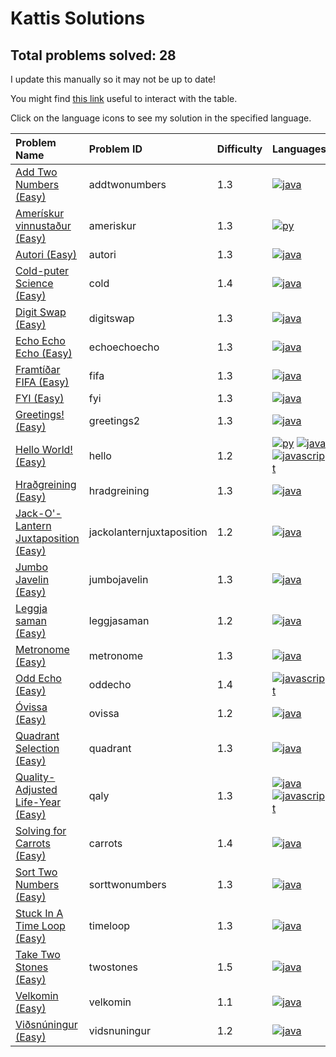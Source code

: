 # Kattis Solutions

## Total problems solved: 28

I update this manually so it may not be up to date!

You might find [this link](https://stackoverflow.com/questions/42843288/is-there-any-way-to-make-markdown-tables-sortable) useful to interact with the table.

Click on the language icons to see my solution in the specified language. 

|Problem Name|Problem ID|Difficulty|Languages|
|:---|:---|:---|:---|
|[Add Two Numbers (Easy)](https://open.kattis.com/problems/addtwonumbers)| addtwonumbers |1.3|[![java](https://github.com/abrahamcalf/programming-languages-logos/blob/master/src/java/java_24x24.png)](solutions/java/AddTwoNumbers.java) | 
|[Amerískur vinnustaður (Easy)](https://open.kattis.com/problems/ameriskur)| ameriskur |1.3|[![py](https://github.com/abrahamcalf/programming-languages-logos/blob/master/src/python/python_24x24.png)](solutions/python/Ameriskur.py) | 
|[Autori (Easy)](https://open.kattis.com/problems/autori)| autori |1.3|[![java](https://github.com/abrahamcalf/programming-languages-logos/blob/master/src/java/java_24x24.png)](solutions/java/Autori.java) | 
|[Cold-puter Science (Easy)](https://open.kattis.com/problems/cold)| cold |1.4|[![java](https://github.com/abrahamcalf/programming-languages-logos/blob/master/src/java/java_24x24.png)](solutions/java/ColdputerScience.java) |
|[Digit Swap (Easy)](https://open.kattis.com/problems/digitswap)| digitswap |1.3|[![java](https://github.com/abrahamcalf/programming-languages-logos/blob/master/src/java/java_24x24.png)](solutions/java/DigitSwap.java) | 
|[Echo Echo Echo (Easy)](https://open.kattis.com/problems/echoechoecho)| echoechoecho |1.3|[![java](https://github.com/abrahamcalf/programming-languages-logos/blob/master/src/java/java_24x24.png)](solutions/java/EchoEchoEcho.java) | 
|[Framtíðar FIFA (Easy)](https://open.kattis.com/problems/fifa)| fifa |1.3|[![java](https://github.com/abrahamcalf/programming-languages-logos/blob/master/src/java/java_24x24.png)](solutions/java/Fifa.java) | 
|[FYI (Easy)](https://open.kattis.com/problems/fyi)| fyi |1.3|[![java](https://github.com/abrahamcalf/programming-languages-logos/blob/master/src/java/java_24x24.png)](solutions/java/FYI.java) | 
|[Greetings! (Easy)](https://open.kattis.com/problems/greetings2)| greetings2 |1.3|[![java](https://github.com/abrahamcalf/programming-languages-logos/blob/master/src/java/java_24x24.png)](solutions/java/Greetings.java) | 
|[Hello World! (Easy)](https://open.kattis.com/problems/hello)| hello |1.2|[![py](https://github.com/abrahamcalf/programming-languages-logos/blob/master/src/python/python_24x24.png)](solutions/python/hello.py) [![java](https://github.com/abrahamcalf/programming-languages-logos/blob/master/src/java/java_24x24.png)](solutions/java/Hello.java) [![javascript](https://github.com/abrahamcalf/programming-languages-logos/blob/master/src/javascript/javascript_24x24.png)](solutions/javascript/hello.js) |
|[Hraðgreining (Easy)](https://open.kattis.com/problems/hradgreining)| hradgreining |1.3|[![java](https://github.com/abrahamcalf/programming-languages-logos/blob/master/src/java/java_24x24.png)](solutions/java/Hraogriening.java) | 
|[Jack-O'-Lantern Juxtaposition (Easy)](https://open.kattis.com/problems/jackolanternjuxtaposition)| jackolanternjuxtaposition |1.2|[![java](https://github.com/abrahamcalf/programming-languages-logos/blob/master/src/java/java_24x24.png)](solutions/java/Jack.java) |
|[Jumbo Javelin (Easy)](https://open.kattis.com/problems/jumbojavelin)| jumbojavelin |1.3|[![java](https://github.com/abrahamcalf/programming-languages-logos/blob/master/src/java/java_24x24.png)](solutions/java/JumboJavelin.java) | 
|[Leggja saman (Easy)](https://open.kattis.com/problems/leggjasaman)| leggjasaman |1.2|[![java](https://github.com/abrahamcalf/programming-languages-logos/blob/master/src/java/java_24x24.png)](solutions/java/LeggjaSaman.java) | 
|[Metronome (Easy)](https://open.kattis.com/problems/metronome)| metronome |1.3|[![java](https://github.com/abrahamcalf/programming-languages-logos/blob/master/src/java/java_24x24.png)](solutions/java/Metronome.java) | 
|[Odd Echo (Easy)](https://open.kattis.com/problems/oddecho)| oddecho |1.4|[![javascript](https://github.com/abrahamcalf/programming-languages-logos/blob/master/src/javascript/javascript_24x24.png)](solutions/javascript/oddecho.js) | 
|[Óvissa (Easy)](https://open.kattis.com/problems/ovissa)| ovissa |1.2|[![java](https://github.com/abrahamcalf/programming-languages-logos/blob/master/src/java/java_24x24.png)](solutions/java/Ovissa.java) | 
|[Quadrant Selection (Easy)](https://open.kattis.com/problems/quadrant)| quadrant |1.3|[![java](https://github.com/abrahamcalf/programming-languages-logos/blob/master/src/java/java_24x24.png)](solutions/java/QuadrantSelection.java) | 
|[Quality-Adjusted Life-Year (Easy)](https://open.kattis.com/problems/qaly)| qaly |1.3|[![java](https://github.com/abrahamcalf/programming-languages-logos/blob/master/src/java/java_24x24.png)](solutions/java/QALY.java) [![javascript](https://github.com/abrahamcalf/programming-languages-logos/blob/master/src/javascript/javascript_24x24.png)](solutions/javascript/qaly.js) | 
|[Solving for Carrots (Easy)](https://open.kattis.com/problems/carrots)| carrots |1.4|[![java](https://github.com/abrahamcalf/programming-languages-logos/blob/master/src/java/java_24x24.png)](solutions/java/SolvingForCarrots.java) | 
|[Sort Two Numbers (Easy)](https://open.kattis.com/problems/sorttwonumbers)| sorttwonumbers |1.3|[![java](https://github.com/abrahamcalf/programming-languages-logos/blob/master/src/java/java_24x24.png)](solutions/java/SortTwoNumbers.java) | 
|[Stuck In A Time Loop (Easy)](https://open.kattis.com/problems/timeloop)| timeloop |1.3|[![java](https://github.com/abrahamcalf/programming-languages-logos/blob/master/src/java/java_24x24.png)](solutions/java/TimeLoop.java) | 
|[Take Two Stones (Easy)](https://open.kattis.com/problems/twostones)| twostones |1.5|[![java](https://github.com/abrahamcalf/programming-languages-logos/blob/master/src/java/java_24x24.png)](solutions/java/TakeTwoStones.java) | 
|[Velkomin (Easy)](https://open.kattis.com/problems/velkomin)| velkomin |1.1|[![java](https://github.com/abrahamcalf/programming-languages-logos/blob/master/src/java/java_24x24.png)](solutions/java/Velkomin,java) | 
|[Viðsnúningur (Easy)](https://open.kattis.com/problems/vidsnuningur)| vidsnuningur |1.2|[![java](https://github.com/abrahamcalf/programming-languages-logos/blob/master/src/java/java_24x24.png)](solutions/java/Viosnuningur.java) | 

